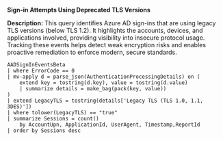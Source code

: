 **Sign-in Attempts Using Deprecated TLS Versions**

**Description:**  This query identifies Azure AD sign-ins that are using legacy TLS versions (below TLS 1.2). It highlights the accounts, devices, and applications involved, providing visibility into insecure protocol usage. Tracking these events helps detect weak encryption risks and enables proactive remediation to enforce modern, secure standards. 

```
AADSignInEventsBeta
| where ErrorCode == 0
| mv-apply d = parse_json(AuthenticationProcessingDetails) on (
    extend key = tostring(d.key), value = tostring(d.value)
    | summarize details = make_bag(pack(key, value))
)
| extend LegacyTLS = tostring(details['Legacy TLS (TLS 1.0, 1.1, 3DES)'])
| where tolower(LegacyTLS) == "true"
| summarize Sessions = count()  
    by AccountUpn, ApplicationId, UserAgent, Timestamp,ReportId
| order by Sessions desc 
```
